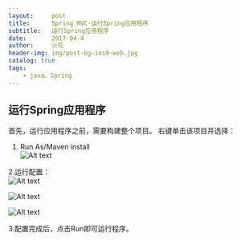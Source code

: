 ```yaml
---
layout:     post
title:      Spring MVC-运行Spring应用程序
subtitle:   运行Spring应用程序
date:       2017-04-4
author:     火花
header-img: img/post-bg-ios9-web.jpg
catalog: true
tags:
    - java、Spring
---
```


## 运行Spring应用程序 ##

首先，运行应用程序之前，需要构建整个项目。
右键单击该项目并选择：  
1. Run As/Maven install  
![Alt text](https://cl.ly/3p2C2Q1d3w3Q/1-160116095I1222.png)

2.运行配置：  
![Alt text](https://cl.ly/0z1R1G1b2W2q/1-160116095PX51.png)

![Alt text](https://cl.ly/3p3h201m2s16/1-160116095RVa.png)

![Alt text](https://cl.ly/0o1U3w2w320U/1-160116095U2113.png)

3.配置完成后，点击Run即可运行程序。


